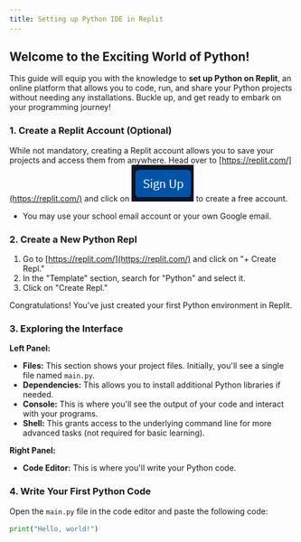 ```yaml
---
title: Setting up Python IDE in Replit
---
```


## Welcome to the Exciting World of Python!

This guide will equip you with the knowledge to **set up Python on Replit**, an online platform that allows you to code, run, and share your Python projects without needing any installations. Buckle up, and get ready to embark on your programming journey!

### 1. Create a Replit Account (Optional)

While not mandatory, creating a Replit account allows you to save your projects and access them from anywhere. Head over to [https://replit.com/](https://replit.com/) and click on ![Sign Up](images/sign_up.png) to create a free account.

- You may use your school email account or your own Google email.

### 2. Create a New Python Repl

1. Go to [https://replit.com/](https://replit.com/) and click on "+ Create Repl."
2. In the "Template" section, search for "Python" and select it.
3. Click on "Create Repl."

Congratulations! You've just created your first Python environment in Replit.

### 3. Exploring the Interface

**Left Panel:**

* **Files:** This section shows your project files. Initially, you'll see a single file named `main.py`.
* **Dependencies:** This allows you to install additional Python libraries if needed.
* **Console:** This is where you'll see the output of your code and interact with your programs.
* **Shell:** This grants access to the underlying command line for more advanced tasks (not required for basic learning).

**Right Panel:**

* **Code Editor:** This is where you'll write your Python code.

### 4. Write Your First Python Code

Open the `main.py` file in the code editor and paste the following code:

```python
print("Hello, world!")
